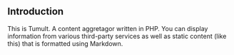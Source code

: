 ## Introduction

This is Tumult. A content aggretagor written in PHP. You can display information from various third-party services as well as static content (like this) that is formatted using Markdown.
